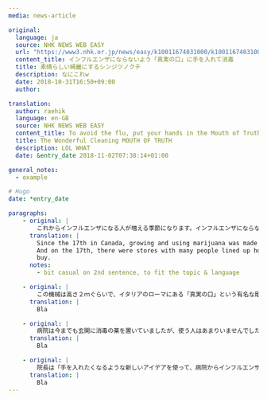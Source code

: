 ```yaml
---
media: news-article

original:
  language: ja
  source: NHK NEWS WEB EASY
  url: "https://www3.nhk.or.jp/news/easy/k10011674031000/k10011674031000.html"
  content_title: インフルエンザにならないよう「真実の口」に手を入れて消毒
  title: 素晴らしい綺麗にするシンジツノクチ
  description: なにこれw
  date: 2018-10-31T16:50+09:00
  author:

translation:
  author: raehik
  language: en-GB
  source: NHK NEWS WEB EASY
  content_title: To avoid the flu, put your hands in the Mouth of Truth and disinfect
  title: The Wonderful Cleaning MOUTH OF TRUTH
  description: LOL WHAT
  date: &entry_date 2018-11-02T07:38:14+01:00

general_notes:
  - example

# Hugo
date: *entry_date

paragraphs:
    - original: |
        これからインフルエンザになる人が増える季節になります。インフルエンザにならないようにみんなに手を消毒してもらうため、大阪府にある病院が玄関におもしろい機械を置きました。
      translation: |
        Since the 17th in Canada, growing and using marijuana was made legal.
        And on the 17th, there were stores with many people lined up hoping to
        buy.
      notes:
        - bit casual on 2nd sentence, to fit the topic & language

    - original: |
        この機械は高さ２ｍぐらいで、イタリアのローマにある「真実の口」という有名な彫刻のようなデザインです。うそを言う人がこの彫刻の口の中に手を入れると、手をかまれると言われています。病院の機械は、口の中に手を入れると、消毒の薬が自動で出るようになっています。
      translation: |
        Bla

    - original: |
        病院は今までも玄関に消毒の薬を置いていましたが、使う人はあまりいませんでした。しかし、この機械を置くと、怖がりながら手を入れたり、おもしろそうに何度も手を入れたりする人がいました。
      translation: |
        Bla

    - original: |
        院長は「手を入れたくなるような新しいアイデアを使って、病院からインフルエンザをなくしていきたいです」と話していました。
      translation: |
        Bla
---
```

